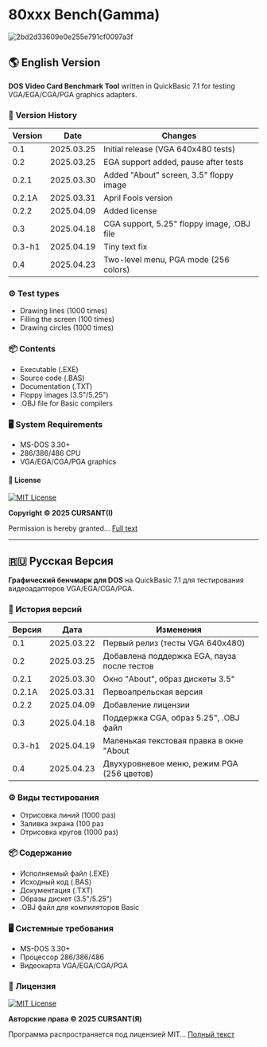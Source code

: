 # 80xxx Bench(Gamma) 

![2bd2d33609e0e255e791cf0097a3f](https://github.com/user-attachments/assets/50228f22-04d3-4ef0-9e5d-276ea426b671)


## 🌎 English Version

**DOS Video Card Benchmark Tool** written in QuickBasic 7.1 for testing VGA/EGA/CGA/PGA graphics adapters.

### 📜 Version History

| Version | Date       | Changes |
|---------|------------|---------|
| 0.1     | 2025.03.25 | Initial release (VGA 640x480 tests) |
| 0.2     | 2025.03.25 | EGA support added, pause after tests |
| 0.2.1   | 2025.03.30 | Added "About" screen, 3.5" floppy image |
| 0.2.1A  | 2025.03.31 | April Fools version |
| 0.2.2   | 2025.04.09 | Added license |
| 0.3     | 2025.04.18 | CGA support, 5.25" floppy image, .OBJ file |
| 0.3-h1  | 2025.04.19 | Tiny text fix |
| 0.4     | 2025.04.23 | Two-level menu, PGA mode (256 colors) |

### ⚙ Test types
- Drawing lines (1000 times)
- Filling the screen (100 times)
- Drawing circles (1000 times)
  
### 📦 Contents
- Executable (.EXE)
- Source code (.BAS)
- Documentation (.TXT)
- Floppy images (3.5"/5.25")
- .OBJ file for Basic compilers

### 🖥️ System Requirements
- MS-DOS 3.30+
- 286/386/486 CPU
- VGA/EGA/CGA/PGA graphics

#### 📄 License
[![MIT License](https://img.shields.io/badge/License-MIT-green.svg)](https://opensource.org/licenses/MIT)

**Copyright © 2025 CURSANT(I)**

Permission is hereby granted... [Full text](/LICENSE)

---

## 🇷🇺 Русская Версия

**Графический бенчмарк для DOS** на QuickBasic 7.1 для тестирования видеоадаптеров VGA/EGA/CGA/PGA.

### 📜 История версий

| Версия | Дата       | Изменения |
|--------|------------|-----------|
| 0.1    | 2025.03.22 | Первый релиз (тесты VGA 640x480) |
| 0.2    | 2025.03.25 | Добавлена поддержка EGA, пауза после тестов |
| 0.2.1  | 2025.03.30 | Окно "About", образ дискеты 3.5" |
| 0.2.1A | 2025.03.31 | Первоапрельская версия |
| 0.2.2  | 2025.04.09 | Добавление лицензии |
| 0.3    | 2025.04.18 | Поддержка CGA, образ 5.25", .OBJ файл |
| 0.3-h1 | 2025.04.19 | Маленькая текстовая правка в окне "About |
| 0.4    | 2025.04.23 | Двухуровневое меню, режим PGA (256 цветов) |

### ⚙ Виды тестирования
- Отрисовка линий (1000 раз)
- Заливка экрана (100 раз
- Отрисовка кругов (1000 раз)

### 📦 Содержание
- Исполняемый файл (.EXE)
- Исходный код (.BAS)
- Документация (.TXT)
- Образы дискет (3.5"/5.25")
- .OBJ файл для компиляторов Basic

### 🖥️ Системные требования
- MS-DOS 3.30+
- Процессор 286/386/486
- Видеокарта VGA/EGA/CGA/PGA

### 📄 Лицензия
[![MIT License](https://img.shields.io/badge/License-MIT-green.svg)](https://opensource.org/licenses/MIT)

**Авторские права © 2025 CURSANT(Я)**

Программа распространяется под лицензией MIT... [Полный текст](/LICENSE)

